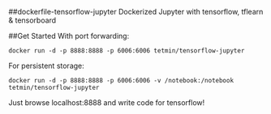 ##dockerfile-tensorflow-jupyter
Dockerized Jupyter with tensorflow, tflearn & tensorboard

##Get Started
With port forwarding:
```
docker run -d -p 8888:8888 -p 6006:6006 tetmin/tensorflow-jupyter
```
For persistent storage:
```
docker run -d -p 8888:8888 -p 6006:6006 -v /notebook:/notebook tetmin/tensorflow-jupyter
```
Just browse localhost:8888 and write code for tensorflow!

